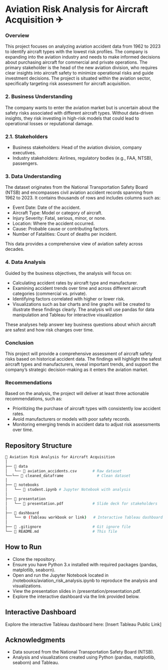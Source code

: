 # Aviation Risk Analysis for Aircraft Acquisition  ✈


### Overview

This project focuses on analyzing aviation accident data from 1962 to 2023 to identify aircraft types with the lowest risk profiles. The company is expanding into the aviation industry and needs to make informed decisions about purchasing aircraft for commercial and private operations. The primary stakeholder is the head of the new aviation division, who requires clear insights into aircraft safety to minimize operational risks and guide investment decisions. The project is situated within the aviation sector, specifically targeting risk assessment for aircraft acquisition.

### 2. Business Understanding

The company wants to enter the aviation market but is uncertain about the safety risks associated with different aircraft types. Without data-driven insights, they risk investing in high-risk models that could lead to operational losses or reputational damage.

### 2.1. Stakeholders

- Business stakeholders: Head of the aviation division, company executives.
- Industry stakeholders: Airlines, regulatory bodies (e.g., FAA, NTSB), passengers.

### 3. Data Understanding

The dataset originates from the National Transportation Safety Board (NTSB) and encompasses civil aviation accident records spanning from 1962 to 2023. It contains thousands of rows and includes columns such as:

- Event Date: Date of the accident.
- Aircraft Type: Model or category of aircraft.
- Injury Severity: Fatal, serious, minor, or none.
- Location: Where the accident occurred.
- Cause: Probable cause or contributing factors.
- Number of Fatalities: Count of deaths per incident.
  
This data provides a comprehensive view of aviation safety across decades.

### 4. Data Analysis
Guided by the business objectives, the analysis will focus on:
- Calculating accident rates by aircraft type and manufacturer.
- Examining accident trends over time and across different aircraft categories (commercial vs. private).
- Identifying factors correlated with higher or lower risk.
- Visualizations such as bar charts and line graphs will be created to illustrate these findings clearly. The analysis will use pandas for data   manipulation and Tableau for interactive visualization

These analyses help answer key business questions about which aircraft are safest and how risk changes over time.

### Conclusion

This project will provide a comprehensive assessment of aircraft safety risks based on historical accident data. The findings will highlight the safest aircraft types and manufacturers, reveal important trends, and support the company’s strategic decision-making as it enters the aviation market.

### Recommendations

Based on the analysis, the project will deliver at least three actionable recommendations, such as:
- Prioritizing the purchase of aircraft types with consistently low accident rates.
- Avoid manufacturers or models with poor safety records.
- Monitoring emerging trends in accident data to adjust risk assessments over time.

## Repository Structure

```bash
📂 Aviation Risk Analysis for Aircraft Acquisition
│
├── 📂 data
│   └── 📄 aviation_accidents.csv       # Raw dataset
└──└── 📄 cleaned_dataframe               # Clean dataset
│
├── 📂 notebooks
│   └── 📓 student.ipynb # Jupyter Notebook with analysis
│
├── 📂 presentation
│   └── 📑 presentation.pdf             # Slide deck for stakeholders
│
├── 📂 dashboard
│   └── 🌐 (Tableau workbook or link)   # Interactive Tableau dashboard
│
├── 📄 .gitignore                       # Git ignore file
└── 📄 README.md                        # This file
```

## How to Run

- Clone the repository.
- Ensure you have Python 3.x installed with required packages (pandas, matplotlib, seaborn).
- Open and run the Jupyter Notebook located in /notebooks/aviation_risk_analysis.ipynb to reproduce the analysis and visualizations.
- View the presentation slides in /presentation/presentation.pdf.
- Explore the interactive dashboard via the link provided below.

## Interactive Dashboard

Explore the interactive Tableau dashboard here:
[Insert Tableau Public Link]

## Acknowledgments

- Data sourced from the National Transportation Safety Board (NTSB).
- Analysis and visualizations created using Python (pandas, matplotlib, seaborn) and Tableau.
